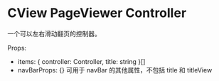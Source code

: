 # CView PageViewer Controller

一个可以左右滑动翻页的控制器。

Props:

- items: { controller: Controller, title: string }[]
- navBarProps: {} 可用于 navBar 的其他属性，不包括 title 和 titleView
